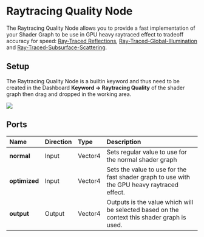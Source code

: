# Raytracing Quality Node

The Raytracing Quality Node allows you to provide a fast implementation of your Shader Graph to be use in GPU heavy raytraced effect to tradeoff accuracy for speed: [Ray-Traced Reflections](Ray-Traced-Reflections.md), [Ray-Traced-Global-Illumination](Ray-Traced-Global-Illumination.md) and [Ray-Traced-Subsurface-Scattering](Ray-Traced-Subsurface-Scattering.md).

## Setup

The Raytracing Quality Node is a builtin keyword and thus need to be created in the Dashboard **Keyword -> Raytracing Quality** of the shader graph then drag and dropped in the working area.

![](Images/RaytracingQualityNode.png)

## Ports

| Name          | Direction | Type           | Description                                                  |
| :------------ | :-------- | :------------- | :----------------------------------------------------------- |
| **normal**    | Input     | Vector4        | Sets regular value to use for the normal shader graph|
| **optimized** | Input     | Vector4        | Sets the value to use for the fast shader graph to use with the GPU heavy raytraced effect.|
| **output**    | Output    | Vector4        | Outputs is the value which will be selected based on the context this shader graph is used. |
